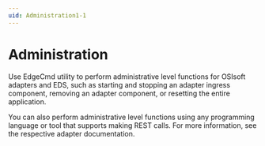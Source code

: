 ```yaml
---
uid: Administration1-1
---
```


# Administration

Use EdgeCmd utility to perform administrative level functions for OSIsoft adapters and EDS, such as starting and stopping an adapter ingress component, removing an adapter component, or resetting the entire application.

You can also perform administrative level functions using any programming language or tool that supports making REST calls. For more information, see the respective adapter documentation.
